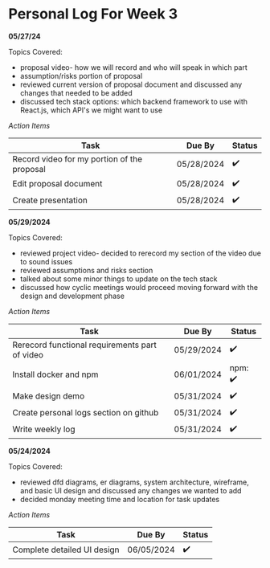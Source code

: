 # Personal Log For Week 3

**05/27/24**

Topics Covered:

* proposal video- how we will record and who will speak in which part
* assumption/risks portion of proposal
* reviewed current version of proposal document and discussed any changes that needed to be added
* discussed tech stack options: which backend framework to use with React.js, which API's we might want to use

*Action Items*

| Task | Due By | Status |
| ------- | ------- | ------- |
| Record video for my portion of the proposal | 05/28/2024 | :heavy_check_mark: |
| Edit proposal document | 05/28/2024 | :heavy_check_mark: |
| Create presentation | 05/28/2024 | :heavy_check_mark: |

**05/29/2024**

Topics Covered:

* reviewed project video- decided to rerecord my section of the video due to sound issues
* reviewed assumptions and risks section
* talked about some minor things to update on the tech stack
* discussed how cyclic meetings would proceed moving forward with the design and development phase

*Action Items*

| Task | Due By | Status |
| ------- | ------- | ------- |
| Rerecord functional requirements part of video | 05/29/2024 | :heavy_check_mark: |
| Install docker and npm | 06/01/2024 | npm: :heavy_check_mark: |
| Make design demo | 05/31/2024 | :heavy_check_mark: |
| Create personal logs section on github | 05/31/2024 | :heavy_check_mark: |
| Write weekly log | 05/31/2024 | :heavy_check_mark: |

**05/24/2024**

Topics Covered:

* reviewed dfd diagrams, er diagrams, system architecture, wireframe, and basic UI design and discussed any changes we wanted to add
* decided monday meeting time and location for task updates

*Action Items*

| Task | Due By | Status |
| ------- | ------- | ------- |
| Complete detailed UI design | 06/05/2024 | :heavy_check_mark: |
